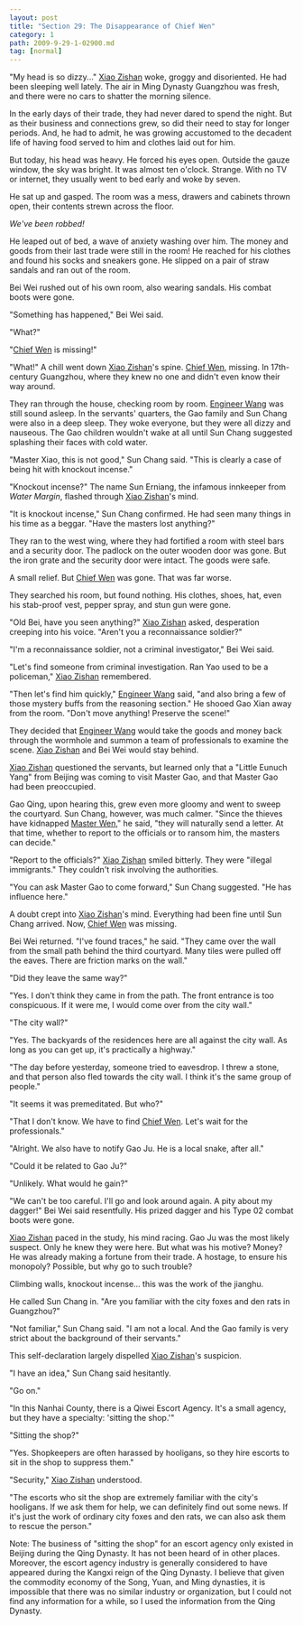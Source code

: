 ```yaml
---
layout: post
title: "Section 29: The Disappearance of Chief Wen"
category: 1
path: 2009-9-29-1-02900.md
tag: [normal]
---
```


"My head is so dizzy..." [Xiao Zishan][y001] woke, groggy and disoriented. He had been sleeping well lately. The air in Ming Dynasty Guangzhou was fresh, and there were no cars to shatter the morning silence.

In the early days of their trade, they had never dared to spend the night. But as their business and connections grew, so did their need to stay for longer periods. And, he had to admit, he was growing accustomed to the decadent life of having food served to him and clothes laid out for him.

But today, his head was heavy. He forced his eyes open. Outside the gauze window, the sky was bright. It was almost ten o'clock. Strange. With no TV or internet, they usually went to bed early and woke by seven.

He sat up and gasped. The room was a mess, drawers and cabinets thrown open, their contents strewn across the floor.

*We've been robbed!*

He leaped out of bed, a wave of anxiety washing over him. The money and goods from their last trade were still in the room! He reached for his clothes and found his socks and sneakers gone. He slipped on a pair of straw sandals and ran out of the room.

Bei Wei rushed out of his own room, also wearing sandals. His combat boots were gone.

"Something has happened," Bei Wei said.

"What?"

"[Chief Wen][y002] is missing!"

"What!" A chill went down [Xiao Zishan][y001]'s spine. [Chief Wen][y002], missing. In 17th-century Guangzhou, where they knew no one and didn't even know their way around.

They ran through the house, checking room by room. [Engineer Wang][y003] was still sound asleep. In the servants' quarters, the Gao family and Sun Chang were also in a deep sleep. They woke everyone, but they were all dizzy and nauseous. The Gao children wouldn't wake at all until Sun Chang suggested splashing their faces with cold water.

"Master Xiao, this is not good," Sun Chang said. "This is clearly a case of being hit with knockout incense."

"Knockout incense?" The name Sun Erniang, the infamous innkeeper from *Water Margin*, flashed through [Xiao Zishan][y001]'s mind.

"It is knockout incense," Sun Chang confirmed. He had seen many things in his time as a beggar. "Have the masters lost anything?"

They ran to the west wing, where they had fortified a room with steel bars and a security door. The padlock on the outer wooden door was gone. But the iron grate and the security door were intact. The goods were safe.

A small relief. But [Chief Wen][y002] was gone. That was far worse.

They searched his room, but found nothing. His clothes, shoes, hat, even his stab-proof vest, pepper spray, and stun gun were gone.

"Old Bei, have you seen anything?" [Xiao Zishan][y001] asked, desperation creeping into his voice. "Aren't you a reconnaissance soldier?"

"I'm a reconnaissance soldier, not a criminal investigator," Bei Wei said.

"Let's find someone from criminal investigation. Ran Yao used to be a policeman," [Xiao Zishan][y001] remembered.

"Then let's find him quickly," [Engineer Wang][y003] said, "and also bring a few of those mystery buffs from the reasoning section." He shooed Gao Xian away from the room. "Don't move anything! Preserve the scene!"

They decided that [Engineer Wang][y003] would take the goods and money back through the wormhole and summon a team of professionals to examine the scene. [Xiao Zishan][y001] and Bei Wei would stay behind.

[Xiao Zishan][y001] questioned the servants, but learned only that a "Little Eunuch Yang" from Beijing was coming to visit Master Gao, and that Master Gao had been preoccupied.

Gao Qing, upon hearing this, grew even more gloomy and went to sweep the courtyard. Sun Chang, however, was much calmer. "Since the thieves have kidnapped [Master Wen][y002]," he said, "they will naturally send a letter. At that time, whether to report to the officials or to ransom him, the masters can decide."

"Report to the officials?" [Xiao Zishan][y001] smiled bitterly. They were "illegal immigrants." They couldn't risk involving the authorities.

"You can ask Master Gao to come forward," Sun Chang suggested. "He has influence here."

A doubt crept into [Xiao Zishan][y001]'s mind. Everything had been fine until Sun Chang arrived. Now, [Chief Wen][y002] was missing.

Bei Wei returned. "I've found traces," he said. "They came over the wall from the small path behind the third courtyard. Many tiles were pulled off the eaves. There are friction marks on the wall."

"Did they leave the same way?"

"Yes. I don't think they came in from the path. The front entrance is too conspicuous. If it were me, I would come over from the city wall."

"The city wall?"

"Yes. The backyards of the residences here are all against the city wall. As long as you can get up, it's practically a highway."

"The day before yesterday, someone tried to eavesdrop. I threw a stone, and that person also fled towards the city wall. I think it's the same group of people."

"It seems it was premeditated. But who?"

"That I don't know. We have to find [Chief Wen][y002]. Let's wait for the professionals."

"Alright. We also have to notify Gao Ju. He is a local snake, after all."

"Could it be related to Gao Ju?"

"Unlikely. What would he gain?"

"We can't be too careful. I'll go and look around again. A pity about my dagger!" Bei Wei said resentfully. His prized dagger and his Type 02 combat boots were gone.

[Xiao Zishan][y001] paced in the study, his mind racing. Gao Ju was the most likely suspect. Only he knew they were here. But what was his motive? Money? He was already making a fortune from their trade. A hostage, to ensure his monopoly? Possible, but why go to such trouble?

Climbing walls, knockout incense... this was the work of the jianghu.

He called Sun Chang in. "Are you familiar with the city foxes and den rats in Guangzhou?"

"Not familiar," Sun Chang said. "I am not a local. And the Gao family is very strict about the background of their servants."

This self-declaration largely dispelled [Xiao Zishan][y001]'s suspicion.

"I have an idea," Sun Chang said hesitantly.

"Go on."

"In this Nanhai County, there is a Qiwei Escort Agency. It's a small agency, but they have a specialty: 'sitting the shop.'"

"Sitting the shop?"

"Yes. Shopkeepers are often harassed by hooligans, so they hire escorts to sit in the shop to suppress them."

"Security," [Xiao Zishan][y001] understood.

"The escorts who sit the shop are extremely familiar with the city's hooligans. If we ask them for help, we can definitely find out some news. If it's just the work of ordinary city foxes and den rats, we can also ask them to rescue the person."

Note: The business of "sitting the shop" for an escort agency only existed in Beijing during the Qing Dynasty. It has not been heard of in other places. Moreover, the escort agency industry is generally considered to have appeared during the Kangxi reign of the Qing Dynasty. I believe that given the commodity economy of the Song, Yuan, and Ming dynasties, it is impossible that there was no similar industry or organization, but I could not find any information for a while, so I used the information from the Qing Dynasty.

[y001]: /characters/y001 "Xiao Zishan"
[y002]: /characters/y002 "Wen Desi"
[y003]: /characters/y003 "Wang Luobin"